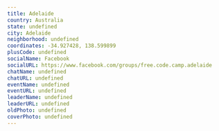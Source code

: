 ```yaml
---
title: Adelaide
country: Australia
state: undefined
city: Adelaide
neighborhood: undefined
coordinates: -34.927428, 138.599899
plusCode: undefined
socialName: Facebook
socialURL: https://www.facebook.com/groups/free.code.camp.adelaide
chatName: undefined
chatURL: undefined
eventName: undefined
eventURL: undefined
leaderName: undefined
leaderURL: undefined
oldPhoto: undefined
coverPhoto: undefined
---
```


